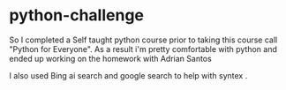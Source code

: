 # python-challenge

So I completed a Self taught python course prior to taking this course call "Python for Everyone".
As a result i'm pretty comfortable with python and ended up working on the homework with Adrian Santos

I also used Bing ai search  and google search to help with syntex . 

